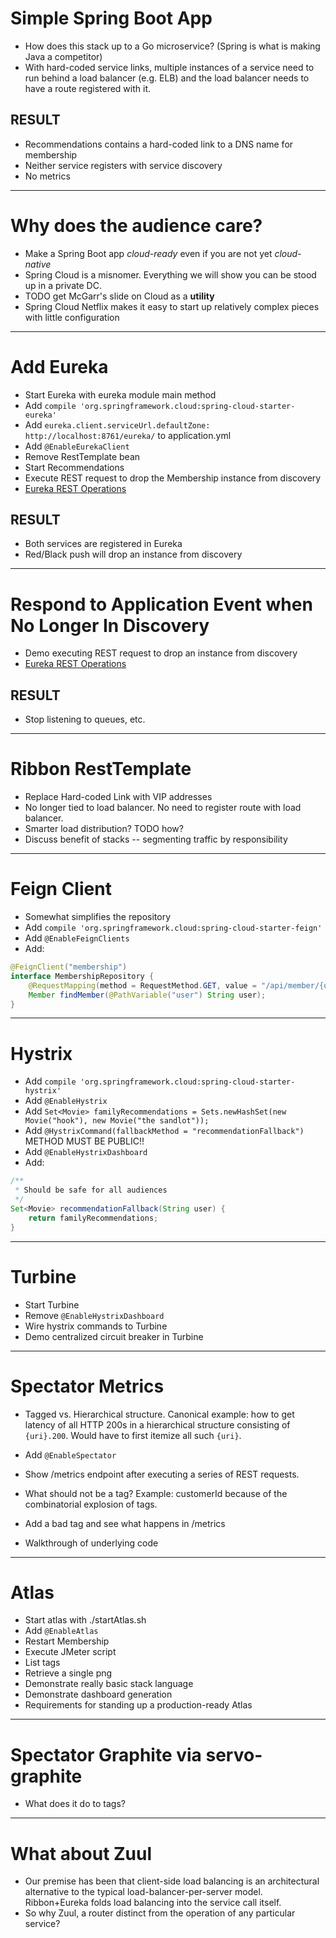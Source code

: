 # Simple Spring Boot App

* How does this stack up to a Go microservice?  (Spring is what is making Java a competitor)
* With hard-coded service links, multiple instances of a service need to run behind a load balancer (e.g. ELB) and
the load balancer needs to have a route registered with it.

## RESULT
* Recommendations contains a hard-coded link to a DNS name for membership
* Neither service registers with service discovery
* No metrics

---

# Why does the audience care?

* Make a Spring Boot app *cloud-ready* even if you are not yet *cloud-native*
* Spring Cloud is a misnomer.  Everything we will show you can be stood up in a private DC.
* TODO get McGarr's slide on Cloud as a **utility**
* Spring Cloud Netflix makes it easy to start up relatively complex pieces with little configuration

---

# Add Eureka

* Start Eureka with eureka module main method
* Add `compile 'org.springframework.cloud:spring-cloud-starter-eureka'`
* Add `eureka.client.serviceUrl.defaultZone: http://localhost:8761/eureka/` to application.yml
* Add `@EnableEurekaClient`
* Remove RestTemplate bean
* Start Recommendations
* Execute REST request to drop the Membership instance from discovery
* [Eureka REST Operations](https://github.com/Netflix/eureka/wiki/Eureka-REST-operations)

## RESULT
* Both services are registered in Eureka
* Red/Black push will drop an instance from discovery

---

# Respond to Application Event when No Longer In Discovery

* Demo executing REST request to drop an instance from discovery
* [Eureka REST Operations](https://github.com/Netflix/eureka/wiki/Eureka-REST-operations)

## RESULT
* Stop listening to queues, etc.

---

# Ribbon RestTemplate

* Replace Hard-coded Link with VIP addresses
* No longer tied to load balancer.  No need to register route with load balancer.
* Smarter load distribution?  TODO how?
* Discuss benefit of stacks -- segmenting traffic by responsibility

---

# Feign Client

* Somewhat simplifies the repository
* Add `compile 'org.springframework.cloud:spring-cloud-starter-feign'`
* Add `@EnableFeignClients`
* Add:
```java
@FeignClient("membership")
interface MembershipRepository {
    @RequestMapping(method = RequestMethod.GET, value = "/api/member/{user}")
    Member findMember(@PathVariable("user") String user);
}
```

---

# Hystrix

* Add `compile 'org.springframework.cloud:spring-cloud-starter-hystrix'`
* Add `@EnableHystrix`
* Add `Set<Movie> familyRecommendations = Sets.newHashSet(new Movie("hook"), new Movie("the sandlot"));`
* Add `@HystrixCommand(fallbackMethod = "recommendationFallback")` METHOD MUST BE PUBLIC!!
* Add `@EnableHystrixDashboard`
* Add:
```java
/**
 * Should be safe for all audiences
 */
Set<Movie> recommendationFallback(String user) {
    return familyRecommendations;
}
```

---

# Turbine

* Start Turbine
* Remove `@EnableHystrixDashboard`
* Wire hystrix commands to Turbine
* Demo centralized circuit breaker in Turbine

---

# Spectator Metrics

* Tagged vs. Hierarchical structure.  Canonical example: how to get latency of all HTTP 200s in a hierarchical structure
consisting of `{uri}.200`.  Would have to first itemize all such `{uri}`.
* Add `@EnableSpectator`
* Show /metrics endpoint after executing a series of REST requests.

* What should not be a tag?  Example: customerId because of the combinatorial explosion of tags.
* Add a bad tag and see what happens in /metrics

* Walkthrough of underlying code

---

# Atlas

* Start atlas with ./startAtlas.sh
* Add `@EnableAtlas`
* Restart Membership
* Execute JMeter script
* List tags
* Retrieve a single png
* Demonstrate really basic stack language
* Demonstrate dashboard generation
* Requirements for standing up a production-ready Atlas

---

# Spectator Graphite via servo-graphite

* What does it do to tags?

---

# What about Zuul

* Our premise has been that client-side load balancing is an architectural alternative to the typical load-balancer-per-server model.  Ribbon+Eureka folds load balancing into the service call itself.
* So why Zuul, a router distinct from the operation of any particular service?
